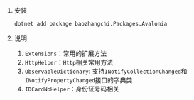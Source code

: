﻿1. 安装
    ````bash
    dotnet add package baozhangchi.Packages.Avalonia
    ````
2. 说明  

    1. `Extensions`：常用的扩展方法
    2. `HttpHelper`：`Http`相关常用方法
    3. `ObservableDictionary`: 支持`INotifyCollectionChanged`和`INotifyPropertyChanged`接口的字典类
    4. `IDCardNoHelper`：身份证号码相关
